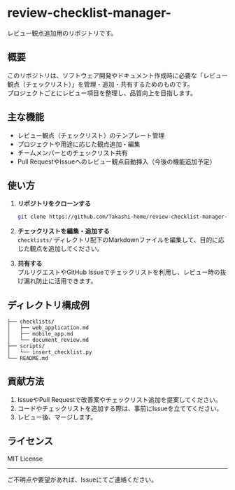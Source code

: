 # review-checklist-manager-

レビュー観点追加用のリポジトリです。

## 概要
このリポジトリは、ソフトウェア開発やドキュメント作成時に必要な「レビュー観点（チェックリスト）」を管理・追加・共有するためのものです。  
プロジェクトごとにレビュー項目を整理し、品質向上を目指します。

## 主な機能
- レビュー観点（チェックリスト）のテンプレート管理
- プロジェクトや用途に応じた観点追加・編集
- チームメンバーとのチェックリスト共有
- Pull RequestやIssueへのレビュー観点自動挿入（今後の機能追加予定）

## 使い方

1. **リポジトリをクローンする**
    ```bash
    git clone https://github.com/Takashi-home/review-checklist-manager-.git
    ```
2. **チェックリストを編集・追加する**  
   `checklists/` ディレクトリ配下のMarkdownファイルを編集して、目的に応じた観点を追加してください。

3. **共有する**  
   プルリクエストやGitHub Issueでチェックリストを利用し、レビュー時の抜け漏れ防止に活用できます。

## ディレクトリ構成例

```
├── checklists/
│   ├── web_application.md
│   ├── mobile_app.md
│   └── document_review.md
├── scripts/
│   └── insert_checklist.py
└── README.md
```

## 貢献方法

1. IssueやPull Requestで改善案やチェックリスト追加を提案してください。
2. コードやチェックリストを追加する際は、事前にIssueを立ててください。
3. レビュー後、マージします。

## ライセンス
MIT License

---

ご不明点や要望があれば、Issueにてご連絡ください。
